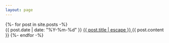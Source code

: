 ```yaml
---
layout: page
---
```



{%- for post in site.posts -%}
    <br>
    <span class="post-meta">{{ post.date | date: "%Y-%m-%d" }}</span>
    <a class="post-link" href="{{ post.url | relative_url }}">
    {{ post.title | escape }}
    </a>
    {{ post.content }}
{%- endfor -%}